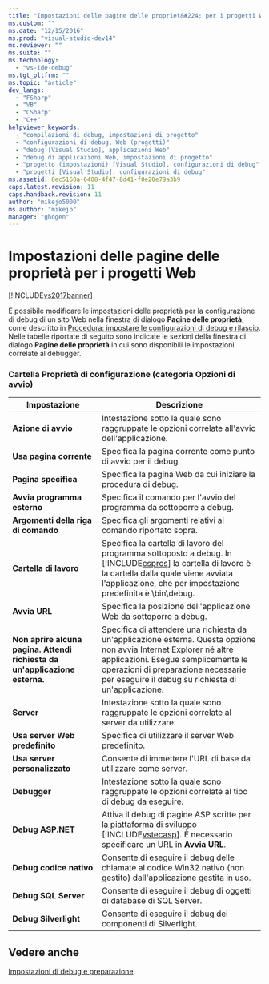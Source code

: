 ```yaml
---
title: "Impostazioni delle pagine delle propriet&#224; per i progetti Web | Microsoft Docs"
ms.custom: ""
ms.date: "12/15/2016"
ms.prod: "visual-studio-dev14"
ms.reviewer: ""
ms.suite: ""
ms.technology: 
  - "vs-ide-debug"
ms.tgt_pltfrm: ""
ms.topic: "article"
dev_langs: 
  - "FSharp"
  - "VB"
  - "CSharp"
  - "C++"
helpviewer_keywords: 
  - "compilazioni di debug, impostazioni di progetto"
  - "configurazioni di debug, Web (progetti)"
  - "debug [Visual Studio], applicazioni Web"
  - "debug di applicazioni Web, impostazioni di progetto"
  - "progetto (impostazioni) [Visual Studio], configurazioni di debug"
  - "progetti [Visual Studio], configurazioni di debug"
ms.assetid: 8ec5160a-6408-4f47-8d41-f0e20e79a3b9
caps.latest.revision: 11
caps.handback.revision: 11
author: "mikejo5000"
ms.author: "mikejo"
manager: "ghogen"
---
```

# Impostazioni delle pagine delle propriet&#224; per i progetti Web
[!INCLUDE[vs2017banner](../code-quality/includes/vs2017banner.md)]

È possibile modificare le impostazioni delle proprietà per la configurazione di debug di un sito Web nella finestra di dialogo **Pagine delle proprietà**, come descritto in [Procedura: impostare le configurazioni di debug e rilascio](../debugger/how-to-set-debug-and-release-configurations.md).  Nelle tabelle riportate di seguito sono indicate le sezioni della finestra di dialogo **Pagine delle proprietà** in cui sono disponibili le impostazioni correlate al debugger.  
  
### Cartella Proprietà di configurazione \(categoria Opzioni di avvio\)  
  
|**Impostazione**|**Descrizione**|  
|----------------------|---------------------|  
|**Azione di avvio**|Intestazione sotto la quale sono raggruppate le opzioni correlate all'avvio dell'applicazione.|  
|**Usa pagina corrente**|Specifica la pagina corrente come punto di avvio per il debug.|  
|**Pagina specifica**|Specifica la pagina Web da cui iniziare la procedura di debug.|  
|**Avvia programma esterno**|Specifica il comando per l'avvio del programma da sottoporre a debug.|  
|**Argomenti della riga di comando**|Specifica gli argomenti relativi al comando riportato sopra.|  
|**Cartella di lavoro**|Specifica la cartella di lavoro del programma sottoposto a debug.  In [!INCLUDE[csprcs](../data-tools/includes/csprcs_md.md)] la cartella di lavoro è la cartella dalla quale viene avviata l'applicazione, che per impostazione predefinita è \\bin\\debug.|  
|**Avvia URL**|Specifica la posizione dell'applicazione Web da sottoporre a debug.|  
|**Non aprire alcuna pagina.  Attendi richiesta da un'applicazione esterna.**|Specifica di attendere una richiesta da un'applicazione esterna.  Questa opzione non avvia Internet Explorer né altre applicazioni.  Esegue semplicemente le operazioni di preparazione necessarie per eseguire il debug su richiesta di un'applicazione.|  
|**Server**|Intestazione sotto la quale sono raggruppate le opzioni correlate al server da utilizzare.|  
|**Usa server Web predefinito**|Specifica di utilizzare il server Web predefinito.|  
|**Usa server personalizzato**|Consente di immettere l'URL di base da utilizzare come server.|  
|**Debugger**|Intestazione sotto la quale sono raggruppate le opzioni correlate al tipo di debug da eseguire.|  
|**Debug ASP.NET**|Attiva il debug di pagine ASP scritte per la piattaforma di sviluppo [!INCLUDE[vstecasp](../code-quality/includes/vstecasp_md.md)].  È necessario specificare un URL in **Avvia URL**.|  
|**Debug codice nativo**|Consente di eseguire il debug delle chiamate al codice Win32 nativo \(non gestito\) dall'applicazione gestita in uso.|  
|**Debug SQL Server**|Consente di eseguire il debug di oggetti di database di SQL Server.|  
|**Debug Silverlight**|Consente di eseguire il debug dei componenti di Silverlight.|  
  
## Vedere anche  
 [Impostazioni di debug e preparazione](../debugger/debugger-settings-and-preparation.md)